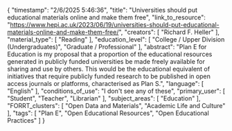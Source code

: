 {
    "timestamp": "2/6/2025 5:46:36",
    "title": "Universities should put educational materials online and make them free",
    "link_to_resource": "https://www.hepi.ac.uk/2023/06/19/universities-should-put-educational-materials-online-and-make-them-free/",
    "creators": [
        "Richard F. Heller"
    ],
    "material_type": [
        "Reading"
    ],
    "education_level": [
        "College / Upper Division (Undergraduates)",
        "Graduate / Professional"
    ],
    "abstract": "Plan E for Education is my proposal that a proportion of the educational resources generated in publicly funded universities be made freely available for sharing and use by others. This would be the educational equivalent of initiatives that require publicly funded research to be published in open access journals or platforms, characterised as Plan S.",
    "language": [
        "English"
    ],
    "conditions_of_use": "I don't see any of these",
    "primary_user": [
        "Student",
        "Teacher",
        "Librarian"
    ],
    "subject_areas": [
        "Education"
    ],
    "FORRT_clusters": [
        "Open Data and Materials",
        "Academic Life and Culture"
    ],
    "tags": [
        "Plan E",
        "Open Educational Resources",
        "Open Educational Practices"
    ]
}
